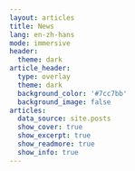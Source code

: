 ```yaml
---
layout: articles
title: News
lang: en-zh-hans
mode: immersive
header:
  theme: dark
article_header:
  type: overlay
  theme: dark
  background_color: '#7cc7bb'
  background_image: false
articles:
  data_source: site.posts
  show_cover: true
  show_excerpt: true
  show_readmore: true
  show_info: true
---
```

